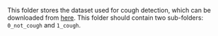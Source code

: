 This folder stores the dataset used for cough detection, which can be downloaded from [here](https://drive.google.com/file/d/19XyGihClOE4Vn0dM0IqQI1wA8NfZ9SQI/view?usp=sharing). This folder should contain two sub-folders: `0_not_cough` and `1_cough`.